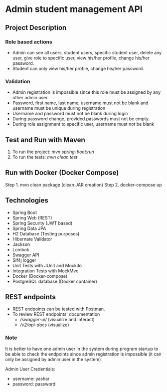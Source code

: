 # Admin student management API
## Project Description
### Role based actions
- Admin can see all users, student users, specific student user, delete any user, give role to specific user, view his/her profile, change his/her password.
- Student can only view his/her profile, change his/her password.
### Validation
- Admin registration is impossible since this role must be assigned by any other admin user.
- Password, first name, last name, username must not be blank and username must be unique during registration
- Username and password must not be blank during login
- During password change, provided passwords must not be empty.
- During role assignment to specific user, username must not be blank

## Test and Run with Maven
1. To run the project: *mvn spring-boot:run*
2. To run the tests: *mvn clean test*

## Run with Docker (Docker Compose)
Step 1. mvn clean package (clean JAR creation)
Step 2. docker-compose up


## Technologies
- Spring Boot
- Spring Web (REST)
- Spring Security (JWT based)
- Spring Data JPA
- H2 Database (Testing purposes)
- Hibernate Validator
- Jackson
- Lombok
- Swagger API
- Slf4j logger
- Unit Tests with JUnit and Mockito
- Integration Tests with MockMvc
- Docker (Docker-compose)
- PostgreSQL database (Docker container)
 
## REST endpoints
- REST endpoints can be tested with Postman.
- To review REST endpoints' documentation
  - */swagger-ui/*  (visualize and interact)
  - */v2/api-docs* (visualize)

### Note
It is better to have one admin user in the system during program startup to be able to check the endpoints since admin registration is impossible (it can only be assigned by admin user in the system)

Admin User Credentials:
- username: yashar
- password: password
